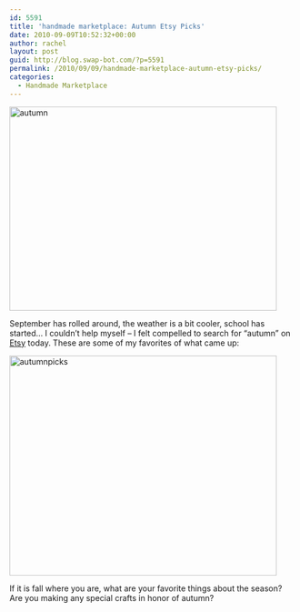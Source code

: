 ```yaml
---
id: 5591
title: 'handmade marketplace: Autumn Etsy Picks'
date: 2010-09-09T10:52:32+00:00
author: rachel
layout: post
guid: http://blog.swap-bot.com/?p=5591
permalink: /2010/09/09/handmade-marketplace-autumn-etsy-picks/
categories:
  - Handmade Marketplace
---
```

[<img src="http://blog.swap-bot.com/wp-content/uploads/2010/09/autumn.jpg" alt="autumn" title="autumn" width="470" height="359" class="aligncenter size-full wp-image-5592" srcset="http://blog.swap-bot.com/wp-content/uploads/2010/09/autumn-300x229.jpg 300w, http://blog.swap-bot.com/wp-content/uploads/2010/09/autumn.jpg 470w" sizes="(max-width: 470px) 100vw, 470px" />](http://www.flickr.com/photos/rlj/294276675/)

September has rolled around, the weather is a bit cooler, school has started&#8230; I couldn&#8217;t help myself &#8211; I felt compelled to search for &#8220;autumn&#8221; on [Etsy](http://www.etsy.com/) today. These are some of my favorites of what came up:

<img src="http://blog.swap-bot.com/wp-content/uploads/2010/09/autumnpicks.jpg" alt="autumnpicks" title="autumnpicks" width="470" height="387" class="aligncenter size-full wp-image-5606" srcset="http://blog.swap-bot.com/wp-content/uploads/2010/09/autumnpicks-300x247.jpg 300w, http://blog.swap-bot.com/wp-content/uploads/2010/09/autumnpicks.jpg 470w" sizes="(max-width: 470px) 100vw, 470px" />

If it is fall where you are, what are your favorite things about the season? Are you making any special crafts in honor of autumn?